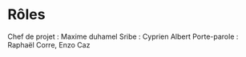 # Rôles
Chef de projet : Maxime duhamel
Sribe : Cyprien Albert
Porte-parole : Raphaël Corre, Enzo Caz